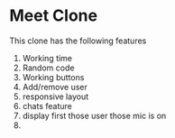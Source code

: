 # Meet Clone

This clone has the following features

1. Working time
2. Random code
3. Working buttons
4. Add/remove user
5. responsive layout
6. chats feature
7. display first those user those mic is on
8.
